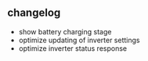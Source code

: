 ## changelog

- show battery charging stage
- optimize updating of inverter settings
- optimize inverter status response